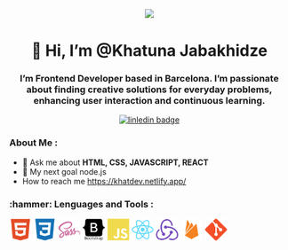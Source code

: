 <div align="center">
  <img src="https://media.giphy.com/media/L1R1tvI9svkIWwpVYr/giphy.gif" width="250px"/>
  <h1>👋 Hi, I’m @Khatuna Jabakhidze</h1>
  <h3>I’m Frontend Developer based in Barcelona. I’m passionate about finding creative solutions for everyday problems, enhancing user interaction and continuous learning.</h3>
  <div>
    <a href="https://www.linkedin.com/in/khatuna-jabakhidze-1a186322a/">
      <img src="https://img.shields.io/badge/-LinkedIn-blue" alt="linledin badge"/>
    </a>
  </div>
</div>

### About Me :
- 💬 Ask me about  **HTML, CSS, JAVASCRIPT, REACT**
- 🥅 My next goal node.js 
- How to reach me https://khatdev.netlify.app/
<div>
  <h3>:hammer: Lenguages and Tools :</h3>
  <div>
    <img src="https://github.com/devicons/devicon/blob/master/icons/html5/html5-plain.svg" width="40" height="40"/>
    <img src="https://github.com/devicons/devicon/blob/master/icons/css3/css3-plain.svg" width="40" height="40"/>
    <img src="https://github.com/devicons/devicon/blob/master/icons/sass/sass-original.svg" width="40" height="40"/>
    <img src="https://github.com/devicons/devicon/blob/master/icons/bootstrap/bootstrap-plain-wordmark.svg" width="40" height="40"/>
    <img src="https://github.com/devicons/devicon/blob/master/icons/javascript/javascript-plain.svg" width="40" height="40"/>
    <img src="https://github.com/devicons/devicon/blob/master/icons/react/react-original.svg" width="40" height="40"/>
    <img src="https://github.com/devicons/devicon/blob/master/icons/redux/redux-original.svg" width="40" height="40"/>
    <img src="https://github.com/devicons/devicon/blob/master/icons/firebase/firebase-plain.svg" width="40" height="40"/>
    <img src="https://github.com/devicons/devicon/blob/master/icons/git/git-plain.svg" width="40" height="40"/>
  </div>
</div>






